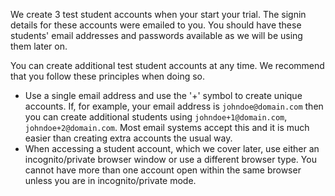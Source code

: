 We create 3 test student accounts when your start your trial. The signin details for these accounts were emailed to you. You should have these students' email addresses and passwords available as we will be using them later on.

You can create additional test student accounts at any time. We recommend that you follow these principles when doing so.

- Use a single email address and use the '+' symbol to create unique accounts. If, for example, your email address is `johndoe@domain.com` then you can create additional students using `johndoe+1@domain.com`, `johndoe+2@domain.com`. Most email systems accept this and it is much easier than creating extra accounts the usual way.
- When accessing a student account, which we cover later, use either an incognito/private browser window or use a different browser type. You cannot have more than one account open within the same browser unless you are in incognito/private mode.